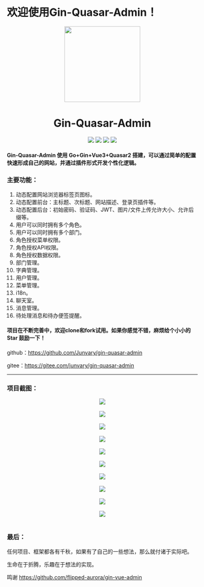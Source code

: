 # 欢迎使用Gin-Quasar-Admin！
<div align=center>
<img src="https://i.loli.net/2020/12/14/cnJoF9r1BXY7Da5.png" width=200" height="200" />
<h1>Gin-Quasar-Admin</h1>
</div>
<div align=center>
<img src="https://img.shields.io/badge/quasar-2.3.4-brightgreen"/>
<img src="https://img.shields.io/badge/vue-3.2.26-brightgreen"/>
<img src="https://img.shields.io/badge/gin-1.7.7-brightgreen"/>
<img src="https://img.shields.io/badge/golang-1.17.2-brightgreen"/>
</div>





#### Gin-Quasar-Admin 使用 Go+Gin+Vue3+Quasar2 搭建，可以通过简单的配置快速形成自己的网站，并通过插件形式开发个性化逻辑。

### 主要功能：

1. 动态配置网站浏览器标签页图标。
2. 动态配置前台：主标题、次标题、网站描述、登录页插件等。
3. 动态配置后台：初始密码、验证码、JWT、图片/文件上传允许大小、允许后缀等。
4. 用户可以同时拥有多个角色。
5. 用户可以同时拥有多个部门。
6. 角色授权菜单权限。
7. 角色授权API权限。
8. 角色授权数据权限。
9. 部门管理。
10. 字典管理。
11. 用户管理。
12. 菜单管理。
13. i18n。
14. 聊天室。
15. 消息管理。
16. 待处理消息和待办便签提醒。

#### 项目在不断完善中，欢迎clone和fork试用。如果你感觉不错，麻烦给个小小的 Star 鼓励一下！

github：https://github.com/Junvary/gin-quasar-admin

gitee：https://gitee.com/junvary/gin-quasar-admin

***



### 项目截图：

<div align=center>
    <img src="https://github.com/Junvary/gin-quasar-admin/blob/dev/img/1.png" /><br/><br/>
    <img src="https://s2.loli.net/2021/12/06/vNYn7UpcHOowdlV.png" /><br/><br/>
    <img src="https://github.com/Junvary/gin-quasar-admin/blob/dev/img/2.png" /><br/><br/>
    <img src="https://s2.loli.net/2021/12/06/5lmnMOfixvhb3Q7.png" /><br/><br/>
    <img src="https://github.com/Junvary/gin-quasar-admin/blob/dev/img/3.png" /><br/><br/>
    <img src="https://s2.loli.net/2021/12/06/BRKo4mLf1OQsDFP.png" /><br/><br/>
    <img src="https://github.com/Junvary/gin-quasar-admin/blob/dev/img/4.png" /><br/><br/>
    <img src="https://s2.loli.net/2021/12/06/xeSPZN8q1lVLYgj.png" /><br/><br/>
    <img src="https://github.com/Junvary/gin-quasar-admin/blob/dev/img/5.png" /><br/><br/>
    <img src="https://s2.loli.net/2021/12/06/IYxVW7PEmyRtM2J.png" /><br/><br/>
</div>






### 最后：

任何项目、框架都各有千秋，如果有了自己的一些想法，那么就付诸于实际吧。

生命在于折腾，乐趣在于想法的实现。

鸣谢 https://github.com/flipped-aurora/gin-vue-admin 

 

